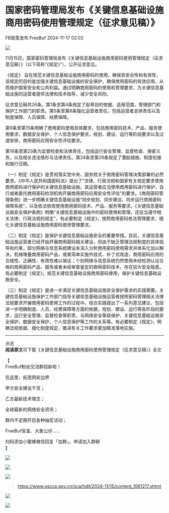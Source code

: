 #  国家密码管理局发布《关键信息基础设施商用密码使用管理规定（征求意见稿）》   
​FB政策发布  FreeBuf   2024-11-17 02:02  
  
![](https://mmbiz.qpic.cn/mmbiz_gif/oQ6bDiaGhdyoFWEgZIHic7sqnootFEuOic7RlQNGhKY6d2ZESG3WpiaTMRlD0z4xO6mQrTZjkWHCkMpO2QtCfUJH6g/640?wx_fmt=gif&from=appmsg&wxfrom=5&wx_lazy=1&tp=webp "")  
  
  
11月15日，国家密码管理局发布《关键信息基础设施商用密码使用管理规定（征求意见稿）》（以下简称“《规定》”），公开征求意见。  
  
  
《规定》 旨在规范关键信息基础设施商用密码的使用，确保其安全性和有效性，该规定的目的是加强关键信息基础设施的安全保护，确保商用密码的有效应用，从而维护国家安全和公共利益。通过明确商用密码的使用和管理要求，为关键信息基础设施的运营者提供法律和技术指导，减少安全风险。  
  
  
征求意见稿共26条。第1条至第4条规定了起草目的依据、适用范围，管理部门和保护工作部门的职责。第5条至第8条强化运营者责任，包括运营者总体责任以及制度保障、人员保障、经费保障。  
  
  
第9条至第15条明确了商用密码使用具体要求，包括商用密码技术、产品、服务使用要求，数据安全保护、个人信息保护要求，规划、建设、运行等阶段要求以及过渡安排，商用密码应用安全性评估要求。  
  
  
第16条至第23条为监督检查和法律责任，包括运行安全管理、监督检查、保密义务，以及相关违法情形与法律责任。第24条至第26条规定了激励措施、制度衔接和施行日期。  
  
  
（一）制定《规定》是贯彻落实党中央、国务院关于商用密码管理决策部署的必然要求。《中华人民共和国密码法》提出了“法律、行政法规和国家有关规定要求使用商用密码进行保护的关键信息基础设施，其运营者应当使用商用密码进行保护，自行或者委托商用密码检测机构开展商用密码应用安全性评估”的要求。《商用密码管理条例》进一步明确关键信息基础设施“同步规划、同步建设、同步运行商用密码保障系统”，以及依法依规使用商用密码技术、产品、服务等要求。《关键信息基础设施安全保护条例》明确“关键信息基础设施中的密码使用和管理，还应当遵守相关法律、行政法规的规定”。有必要制定《规定》，按照商用密码依法管理要求，细化关键信息基础设施商用密码使用管理要求。  
  
  
（二）制定《规定》是保护关键信息基础设施安全的重要举措。目前，关键信息基础设施运营者已经开始开展商用密码相关建设，但由于缺乏管理法规制度的具体指导和约束，部分网络与信息系统建设未深入分析商用密码使用需求并体系化加以解决，机械堆叠商用密码产品，或者简单实施外挂式、补丁式改造，商用密码应用的合规性、正确性、有效性难以保证；个别网络与信息系统仍然使用未经检测认证合格的商用密码产品、服务或者未经审查鉴定的商用密码技术，存在较大安全隐患。有必要制定《规定》，规范关键信息基础设施商用密码使用，保护关键信息基础设施安全。  
  
  
（三）制定《规定》是进一步满足关键信息基础设施安全保护需求的实践需要。关键信息基础设施保护工作部门指导关键信息基础设施运营者按照密码管理相关法律法规要求开展商用密码使用工作的过程中，结合实践提出了一系列意见建议，包括进一步明确制度、人员、经费保障等方面的依据，规划、建设、运行等各阶段的要求，运行安全管理、监督检查等职责，与网络安全等级保护、关键信息基础设施安全保护、数据安全保护、个人信息保护等工作的关系等。有必要制定《规定》，明确法规依据、细化制度规定，推进有关工作要求更加精准落地实施。  
  
****  
点击  
**阅读原文**可下载《关键信息基础设施商用密码使用管理规定（征求意见稿）》全文  
  
  
【  
FreeBuf粉丝交流群招新啦！  
  
在这里，拓宽网安边界  
  
甲方安全建设干货；  
  
乙方最新技术理念；  
  
全球最新的网络安全资讯；  
  
群内不定期开启各种抽奖活动；  
  
FreeBuf盲盒、大象公仔......  
  
扫码添加小蜜蜂微信回复「加群」，申请加入群聊  
】  
  
![](https://mmbiz.qpic.cn/mmbiz_jpg/qq5rfBadR3ich6ibqlfxbwaJlDyErKpzvETedBHPS9tGHfSKMCEZcuGq1U1mylY7pCEvJD9w60pWp7NzDjmM2BlQ/640?wx_fmt=other&wxfrom=5&wx_lazy=1&wx_co=1&retryload=2&tp=webp "")  
  
  
![](https://mmbiz.qpic.cn/mmbiz_png/oQ6bDiaGhdyodyXHMOVT6w8DobNKYuiaE7OzFMbpar0icHmzxjMvI2ACxFql4Wbu2CfOZeadq1WicJbib6FqTyxEx6Q/640?wx_fmt=other&wxfrom=5&wx_lazy=1&wx_co=1&tp=webp "")  
  
![](https://mmbiz.qpic.cn/mmbiz_png/qq5rfBadR3icEEJemUSFlfufMicpZeRJZJ61icYlLmBLDpdYEZ7nIzpGovpHjtxITB6ibiaC3R5hoibVkQsVLQfdK57w/640?wx_fmt=other&wxfrom=5&wx_lazy=1&wx_co=1&retryload=2&tp=webp "")  
> https://www.oscca.gov.cn/sca/hdjl/2024-11/15/content_1061217.shtml  
  
>   
>   
>   
>   
>   
>   
>   
>   
>   
>   
>   
>   
>   
>   
  
  
![](https://mmbiz.qpic.cn/mmbiz_png/qq5rfBadR3icEEJemUSFlfufMicpZeRJZJ7JfyOicficFrgrD4BHnIMtgCpBbsSUBsQ0N7pHC7YpU8BrZWWwMMghoQ/640?wx_fmt=other&wxfrom=5&wx_lazy=1&wx_co=1&tp=webp "")  
  
[](https://mp.weixin.qq.com/s?__biz=MjM5NjA0NjgyMA==&mid=2651302087&idx=1&sn=29d91904d6471c4b09f4e574ba18a9b2&chksm=bd1c3a4c8a6bb35aa4ddffc0f3e2e6dad475257be18f96f5150c4e948b492f32b1911a6ea435&token=21436342&lang=zh_CN&scene=21#wechat_redirect)  
  
[](https://mp.weixin.qq.com/s?__biz=MjM5NjA0NjgyMA==&mid=2651302006&idx=1&sn=18f06c456804659378cf23a5c474e775&scene=21#wechat_redirect)  
  
[](https://mp.weixin.qq.com/s?__biz=MjM5NjA0NjgyMA==&mid=2651253272&idx=1&sn=82468d927062b7427e3ca8a912cb2dc7&scene=21#wechat_redirect)  
  
![](https://mmbiz.qpic.cn/mmbiz_gif/qq5rfBadR3icF8RMnJbsqatMibR6OicVrUDaz0fyxNtBDpPlLfibJZILzHQcwaKkb4ia57xAShIJfQ54HjOG1oPXBew/640?wx_fmt=gif&wxfrom=5&wx_lazy=1&tp=webp "")  
  
